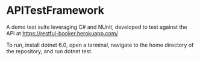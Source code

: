 # APITestFramework

A demo test suite leveraging C# and NUnit, developed to test against the API at https://restful-booker.herokuapp.com/


To run, install dotnet 6.0, open a terminal, navigate to the home directory of the repository, and run dotnet test.
